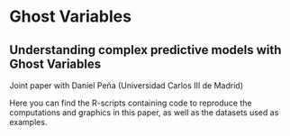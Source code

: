 # Ghost Variables
## Understanding complex predictive models with Ghost Variables

Joint paper with Daniel Peña (Universidad Carlos III de Madrid)

Here you can find the R-scripts containing code to reproduce the computations and graphics in this paper, as well as the datasets used as examples.
